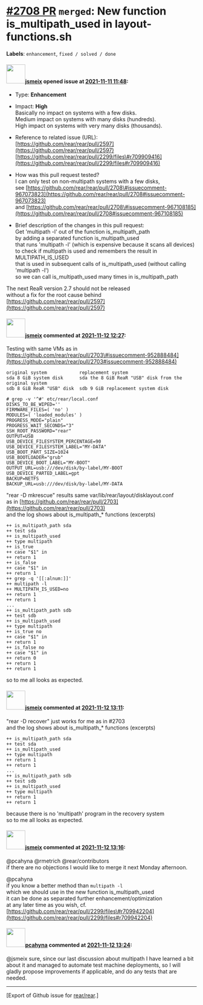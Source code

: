 [\#2708 PR](https://github.com/rear/rear/pull/2708) `merged`: New function is\_multipath\_used in layout-functions.sh
=====================================================================================================================

**Labels**: `enhancement`, `fixed / solved / done`

#### <img src="https://avatars.githubusercontent.com/u/1788608?u=925fc54e2ce01551392622446ece427f51e2f0ce&v=4" width="50">[jsmeix](https://github.com/jsmeix) opened issue at [2021-11-11 11:48](https://github.com/rear/rear/pull/2708):

-   Type: **Enhancement**

-   Impact: **High**  
    Basically no impact on systems with a few disks.  
    Medium impact on systems with many disks (hundreds).  
    High impact on systems with very many disks (thousands).

-   Reference to related issue (URL):  
    [https://github.com/rear/rear/pull/2597](https://github.com/rear/rear/pull/2597)  
    [https://github.com/rear/rear/pull/2299/files\#r709909416](https://github.com/rear/rear/pull/2299/files#r709909416)

-   How was this pull request tested?  
    I can only test on non-multipath systems with a few disks,  
    see
    [https://github.com/rear/rear/pull/2708\#issuecomment-967073823](https://github.com/rear/rear/pull/2708#issuecomment-967073823)  
    and
    [https://github.com/rear/rear/pull/2708\#issuecomment-967108185](https://github.com/rear/rear/pull/2708#issuecomment-967108185)

-   Brief description of the changes in this pull request:  
    Get 'multipath -l' out of the function is\_multipath\_path  
    by adding a separated function is\_multipath\_used  
    that runs 'multipath -l' (which is expensive because it scans all
    devices)  
    to check if multipath is used and remembers the result in
    MULTIPATH\_IS\_USED  
    that is used in subsequent calls of is\_multipath\_used (without
    calling 'multipath -l')  
    so we can call is\_multipath\_used many times in is\_multipath\_path

The next ReaR version 2.7 should not be released  
without a fix for the root cause behind  
[https://github.com/rear/rear/pull/2597](https://github.com/rear/rear/pull/2597)

#### <img src="https://avatars.githubusercontent.com/u/1788608?u=925fc54e2ce01551392622446ece427f51e2f0ce&v=4" width="50">[jsmeix](https://github.com/jsmeix) commented at [2021-11-12 12:27](https://github.com/rear/rear/pull/2708#issuecomment-967073823):

Testing with same VMs as in  
[https://github.com/rear/rear/pull/2703\#issuecomment-952888484](https://github.com/rear/rear/pull/2703#issuecomment-952888484)

    original system            replacement system
    sda 8 GiB system disk      sda the 8 GiB ReaR "USB" disk from the original system
    sdb 8 GiB ReaR "USB" disk  sdb 9 GiB replacement system disk

    # grep -v '^#' etc/rear/local.conf 
    DISKS_TO_BE_WIPED=''
    FIRMWARE_FILES=( 'no' )
    MODULES=( 'loaded_modules' )
    PROGRESS_MODE="plain"
    PROGRESS_WAIT_SECONDS="3"
    SSH_ROOT_PASSWORD="rear"
    OUTPUT=USB
    USB_DEVICE_FILESYSTEM_PERCENTAGE=90
    USB_DEVICE_FILESYSTEM_LABEL="MY-DATA"
    USB_BOOT_PART_SIZE=1024
    USB_BOOTLOADER="grub"
    USB_DEVICE_BOOT_LABEL="MY-BOOT"
    OUTPUT_URL=usb:///dev/disk/by-label/MY-BOOT
    USB_DEVICE_PARTED_LABEL=gpt
    BACKUP=NETFS
    BACKUP_URL=usb:///dev/disk/by-label/MY-DATA

"rear -D mkrescue" results same var/lib/rear/layout/disklayout.conf  
as in
[https://github.com/rear/rear/pull/2703](https://github.com/rear/rear/pull/2703)  
and the log shows about is\_multipath\_\* functions (excerpts)

    ++ is_multipath_path sda
    ++ test sda
    ++ is_multipath_used
    ++ type multipath
    ++ is_true
    ++ case "$1" in
    ++ return 1
    ++ is_false
    ++ case "$1" in
    ++ return 1
    ++ grep -q '[[:alnum:]]'
    ++ multipath -l
    ++ MULTIPATH_IS_USED=no
    ++ return 1
    ++ return 1
    ...
    ++ is_multipath_path sdb
    ++ test sdb
    ++ is_multipath_used
    ++ type multipath
    ++ is_true no
    ++ case "$1" in
    ++ return 1
    ++ is_false no
    ++ case "$1" in
    ++ return 0
    ++ return 1
    ++ return 1

so to me all looks as expected.

#### <img src="https://avatars.githubusercontent.com/u/1788608?u=925fc54e2ce01551392622446ece427f51e2f0ce&v=4" width="50">[jsmeix](https://github.com/jsmeix) commented at [2021-11-12 13:11](https://github.com/rear/rear/pull/2708#issuecomment-967108185):

"rear -D recover" just works for me as in \#2703  
and the log shows about is\_multipath\_\* functions (excerpts)

    ++ is_multipath_path sda
    ++ test sda
    ++ is_multipath_used
    ++ type multipath
    ++ return 1
    ++ return 1
    ...
    ++ is_multipath_path sdb
    ++ test sdb
    ++ is_multipath_used
    ++ type multipath
    ++ return 1
    ++ return 1

because there is no 'multipath' program in the recovery system  
so to me all looks as expected.

#### <img src="https://avatars.githubusercontent.com/u/1788608?u=925fc54e2ce01551392622446ece427f51e2f0ce&v=4" width="50">[jsmeix](https://github.com/jsmeix) commented at [2021-11-12 13:16](https://github.com/rear/rear/pull/2708#issuecomment-967111418):

@pcahyna @rmetrich @rear/contributors  
if there are no objections I would like to merge it next Monday
afternoon.

@pcahyna  
if you know a better method than `multipath -l`  
which we should use in the new function is\_multipath\_used  
it can be done as separated further enhancement/optimization  
at any later time as you wish, cf.  
[https://github.com/rear/rear/pull/2299/files\#r709942204](https://github.com/rear/rear/pull/2299/files#r709942204)

#### <img src="https://avatars.githubusercontent.com/u/26300485?u=9105d243bc9f7ade463a3e52e8dd13fa67837158&v=4" width="50">[pcahyna](https://github.com/pcahyna) commented at [2021-11-12 13:24](https://github.com/rear/rear/pull/2708#issuecomment-967115824):

@jsmeix sure, since our last discussion about multipath I have learned a
bit about it and managed to automate test machine deployments, so I will
gladly propose improvements if applicable, and do any tests that are
needed.

------------------------------------------------------------------------

\[Export of Github issue for
[rear/rear](https://github.com/rear/rear).\]
